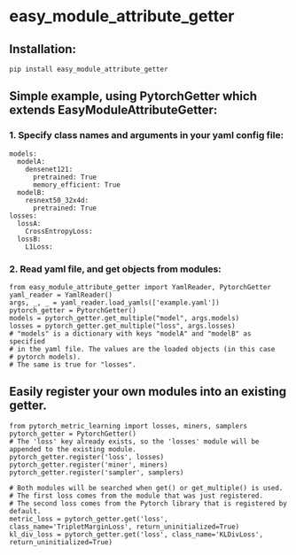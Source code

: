 # easy_module_attribute_getter

## Installation:
```
pip install easy_module_attribute_getter
```

## Simple example, using PytorchGetter which extends EasyModuleAttributeGetter:
### 1. Specify class names and arguments in your yaml config file:
```
models:
  modelA:
    densenet121:
      pretrained: True
      memory_efficient: True
  modelB:
    resnext50_32x4d:
      pretrained: True
losses:
  lossA:
    CrossEntropyLoss:
  lossB:
    L1Loss:
```

### 2. Read yaml file, and get objects from modules:
```
from easy_module_attribute_getter import YamlReader, PytorchGetter
yaml_reader = YamlReader()
args, _, _ = yaml_reader.load_yamls(['example.yaml'])
pytorch_getter = PytorchGetter()
models = pytorch_getter.get_multiple("model", args.models)
losses = pytorch_getter.get_multiple("loss", args.losses)
# "models" is a dictionary with keys "modelA" and "modelB" as specified
# in the yaml file. The values are the loaded objects (in this case
# pytorch models).
# The same is true for "losses".
```

## Easily register your own modules into an existing getter.
```
from pytorch_metric_learning import losses, miners, samplers 
pytorch_getter = PytorchGetter()
# The 'loss' key already exists, so the 'losses' module will be appended to the existing module.
pytorch_getter.register('loss', losses) 
pytorch_getter.register('miner', miners)
pytorch_getter.register('sampler', samplers)

# Both modules will be searched when get() or get_multiple() is used.
# The first loss comes from the module that was just registered.
# The second loss comes from the Pytorch library that is registered by default.
metric_loss = pytorch_getter.get('loss', class_name='TripletMarginLoss', return_uninitialized=True)
kl_div_loss = pytorch_getter.get('loss', class_name='KLDivLoss', return_uninitialized=True)
```
